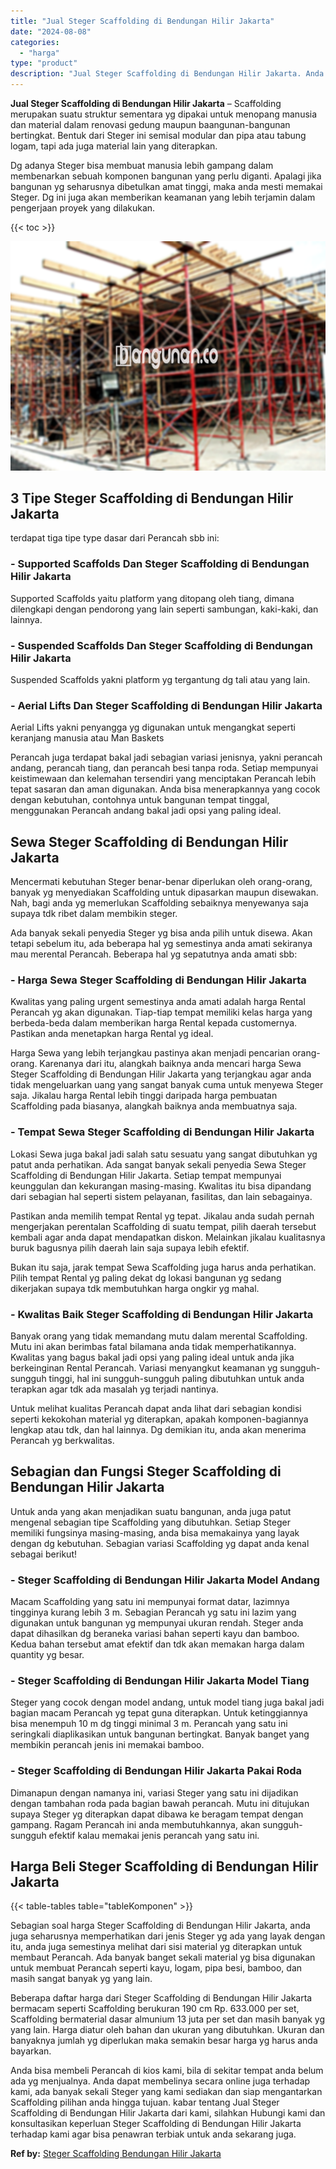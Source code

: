 ```yaml
---
title: "Jual Steger Scaffolding di Bendungan Hilir Jakarta"
date: "2024-08-08"
categories: 
  - "harga"
type: "product"
description: "Jual Steger Scaffolding di Bendungan Hilir Jakarta. Anda bisa membeli Perancah di kios kami, bila di sekitar tempat anda belum ada yg menjualnya. Anda dapat..."
---
```


**Jual Steger Scaffolding di Bendungan Hilir Jakarta** – Scaffolding merupakan suatu struktur sementara yg dipakai untuk menopang manusia dan material dalam renovasi gedung maupun baangunan-bangunan bertingkat. Bentuk dari Steger ini semisal modular dan pipa atau tabung logam, tapi ada juga material lain yang diterapkan.

Dg adanya Steger bisa membuat manusia lebih gampang dalam membenarkan sebuah komponen bangunan yang perlu diganti. Apalagi jika bangunan yg seharusnya dibetulkan amat tinggi, maka anda mesti memakai Steger. Dg ini juga akan memberikan keamanan yang lebih terjamin dalam pengerjaan proyek yang dilakukan.

{{< toc >}}

![Jual Steger Scaffolding di Bendungan Hilir Jakarta](/images/sewa-scaffolding-steger-21.png)

## 3 Tipe Steger Scaffolding di Bendungan Hilir Jakarta

terdapat tiga tipe type dasar dari Perancah sbb ini:

### \- Supported Scaffolds Dan Steger Scaffolding di Bendungan Hilir Jakarta

Supported Scaffolds yaitu platform yang ditopang oleh tiang, dimana dilengkapi dengan pendorong yang lain seperti sambungan, kaki-kaki, dan lainnya.

### \- Suspended Scaffolds Dan Steger Scaffolding di Bendungan Hilir Jakarta

Suspended Scaffolds yakni platform yg tergantung dg tali atau yang lain.

### \- Aerial Lifts Dan Steger Scaffolding di Bendungan Hilir Jakarta

Aerial Lifts yakni penyangga yg digunakan untuk mengangkat seperti keranjang manusia atau Man Baskets

Perancah juga terdapat bakal jadi sebagian variasi jenisnya, yakni perancah andang, perancah tiang, dan perancah besi tanpa roda. Setiap mempunyai keistimewaan dan kelemahan tersendiri yang menciptakan Perancah lebih tepat sasaran dan aman digunakan. Anda bisa menerapkannya yang cocok dengan kebutuhan, contohnya untuk bangunan tempat tinggal, menggunakan Perancah andang bakal jadi opsi yang paling ideal.

## Sewa Steger Scaffolding di Bendungan Hilir Jakarta

Mencermati kebutuhan Steger benar-benar diperlukan oleh orang-orang, banyak yg menyediakan Scaffolding untuk dipasarkan maupun disewakan. Nah, bagi anda yg memerlukan Scaffolding sebaiknya menyewanya saja supaya tdk ribet dalam membikin steger.

Ada banyak sekali penyedia Steger yg bisa anda pilih untuk disewa. Akan tetapi sebelum itu, ada beberapa hal yg semestinya anda amati sekiranya mau merental Perancah. Beberapa hal yg sepatutnya anda amati sbb:

### \- Harga Sewa Steger Scaffolding di Bendungan Hilir Jakarta

Kwalitas yang paling urgent semestinya anda amati adalah harga Rental Perancah yg akan digunakan. Tiap-tiap tempat memiliki kelas harga yang berbeda-beda dalam memberikan harga Rental kepada customernya. Pastikan anda menetapkan harga Rental yg ideal.

Harga Sewa yang lebih terjangkau pastinya akan menjadi pencarian orang-orang. Karenanya dari itu, alangkah baiknya anda mencari harga Sewa Steger Scaffolding di Bendungan Hilir Jakarta yang terjangkau agar anda tidak mengeluarkan uang yang sangat banyak cuma untuk menyewa Steger saja. Jikalau harga Rental lebih tinggi daripada harga pembuatan Scaffolding pada biasanya, alangkah baiknya anda membuatnya saja.

### \- Tempat Sewa Steger Scaffolding di Bendungan Hilir Jakarta

Lokasi Sewa juga bakal jadi salah satu sesuatu yang sangat dibutuhkan yg patut anda perhatikan. Ada sangat banyak sekali penyedia Sewa Steger Scaffolding di Bendungan Hilir Jakarta. Setiap tempat mempunyai keunggulan dan kekurangan masing-masing. Kwalitas itu bisa dipandang dari sebagian hal seperti sistem pelayanan, fasilitas, dan lain sebagainya.

Pastikan anda memilih tempat Rental yg tepat. Jikalau anda sudah pernah mengerjakan perentalan Scaffolding di suatu tempat, pilih daerah tersebut kembali agar anda dapat mendapatkan diskon. Melainkan jikalau kualitasnya buruk bagusnya pilih daerah lain saja supaya lebih efektif.

Bukan itu saja, jarak tempat Sewa Scaffolding juga harus anda perhatikan. Pilih tempat Rental yg paling dekat dg lokasi bangunan yg sedang dikerjakan supaya tdk membutuhkan harga ongkir yg mahal.

### \- Kwalitas Baik Steger Scaffolding di Bendungan Hilir Jakarta

Banyak orang yang tidak memandang mutu dalam merental Scaffolding. Mutu ini akan berimbas fatal bilamana anda tidak memperhatikannya. Kwalitas yang bagus bakal jadi opsi yang paling ideal untuk anda jika berkeinginan Rental Perancah. Variasi menyangkut keamanan yg sungguh-sungguh tinggi, hal ini sungguh-sungguh paling dibutuhkan untuk anda terapkan agar tdk ada masalah yg terjadi nantinya.

Untuk melihat kualitas Perancah dapat anda lihat dari sebagian kondisi seperti kekokohan material yg diterapkan, apakah komponen-bagiannya lengkap atau tdk, dan hal lainnya. Dg demikian itu, anda akan menerima Perancah yg berkwalitas.

## Sebagian dan Fungsi Steger Scaffolding di Bendungan Hilir Jakarta

Untuk anda yang akan menjadikan suatu bangunan, anda juga patut mengenal sebagian tipe Scaffolding yang dibutuhkan. Setiap Steger memiliki fungsinya masing-masing, anda bisa memakainya yang layak dengan dg kebutuhan. Sebagian variasi Scaffolding yg dapat anda kenal sebagai berikut!

### \- Steger Scaffolding di Bendungan Hilir Jakarta Model Andang

Macam Scaffolding yang satu ini mempunyai format datar, lazimnya tingginya kurang lebih 3 m. Sebagian Perancah yg satu ini lazim yang digunakan untuk bangunan yg mempunyai ukuran rendah. Steger anda dapat dihasilkan dg beraneka variasi bahan seperti kayu dan bamboo. Kedua bahan tersebut amat efektif dan tdk akan memakan harga dalam quantity yg besar.

### \- Steger Scaffolding di Bendungan Hilir Jakarta Model Tiang

Steger yang cocok dengan model andang, untuk model tiang juga bakal jadi bagian macam Perancah yg tepat guna diterapkan. Untuk ketinggiannya bisa menempuh 10 m dg tinggi minimal 3 m. Perancah yang satu ini seringkali diaplikasikan untuk bangunan bertingkat. Banyak banget yang membikin perancah jenis ini memakai bamboo.

### \- Steger Scaffolding di Bendungan Hilir Jakarta Pakai Roda

Dimanapun dengan namanya ini, variasi Steger yang satu ini dijadikan dengan tambahan roda pada bagian bawah perancah. Mutu ini ditujukan supaya Steger yg diterapkan dapat dibawa ke beragam tempat dengan gampang. Ragam Perancah ini anda membutuhkannya, akan sungguh-sungguh efektif kalau memakai jenis perancah yang satu ini.

## Harga Beli Steger Scaffolding di Bendungan Hilir Jakarta

{{< table-tables table="tableKomponen" >}}

Sebagian soal harga Steger Scaffolding di Bendungan Hilir Jakarta, anda juga seharusnya memperhatikan dari jenis Steger yg ada yang layak dengan itu, anda juga semestinya melihat dari sisi material yg diterapkan untuk membaut Perancah. Ada banyak banget sekali material yg bisa digunakan untuk membuat Perancah seperti kayu, logam, pipa besi, bamboo, dan masih sangat banyak yg yang lain.

Beberapa daftar harga dari Steger Scaffolding di Bendungan Hilir Jakarta bermacam seperti Scaffolding berukuran 190 cm Rp. 633.000 per set, Scaffolding bermaterial dasar almunium 13 juta per set dan masih banyak yg yang lain. Harga diatur oleh bahan dan ukuran yang dibutuhkan. Ukuran dan banyaknya jumlah yg diperlukan maka semakin besar harga yg harus anda bayarkan.

Anda bisa membeli Perancah di kios kami, bila di sekitar tempat anda belum ada yg menjualnya. Anda dapat membelinya secara online juga terhadap kami, ada banyak sekali Steger yang kami sediakan dan siap mengantarkan Scaffolding pilihan anda hingga tujuan. kabar tentang Jual Steger Scaffolding di Bendungan Hilir Jakarta dari kami, silahkan Hubungi kami dan konsultasikan keperluan Steger Scaffolding di Bendungan Hilir Jakarta terhadap kami agar bisa penawran terbiak untuk anda sekarang juga.

**Ref by:** [Steger Scaffolding Bendungan Hilir Jakarta](https://id.wikipedia.org/wiki/Steger)
